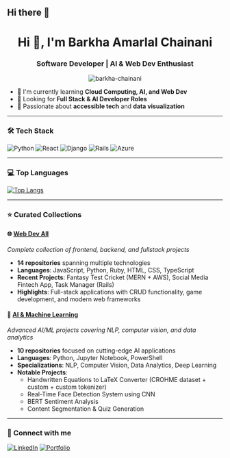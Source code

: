 ## Hi there 👋
<h1 align="center">Hi 👋, I'm Barkha Amarlal Chainani</h1>
<h3 align="center">Software Developer | AI & Web Dev Enthusiast</h3>
<p align="center">
  <img src="https://komarev.com/ghpvc/?username=barkha-chainani&label=Profile%20views&color=0e75b6&style=flat" alt="barkha-chainani" />
</p>

- 🌱 I'm currently learning **Cloud Computing, AI, and Web Dev**
- 💼 Looking for **Full Stack & AI Developer Roles**
- 🧠 Passionate about **accessible tech** and **data visualization**

---

### 🛠️ Tech Stack
![Python](https://img.shields.io/badge/python-%2314354C.svg?style=flat&logo=python&logoColor=white)
![React](https://img.shields.io/badge/react-%2320232a.svg?style=flat&logo=react&logoColor=%2361DAFB)
![Django](https://img.shields.io/badge/django-%23092E20.svg?style=flat&logo=django&logoColor=white)
![Rails](https://img.shields.io/badge/rails-%23CC0000.svg?style=flat&logo=ruby-on-rails&logoColor=white)
![Azure](https://img.shields.io/badge/Azure-%230072C6.svg?style=flat&logo=microsoftazure&logoColor=white)

---

### 💻 Top Languages

[![Top Langs](https://github-readme-stats.vercel.app/api/top-langs/?username=BARKHAC&layout=compact&theme=default)](https://github.com/anuraghazra/github-readme-stats)

---

### ⭐ Curated Collections

#### 🌐 [Web Dev All](https://github.com/stars/BARKHAC/lists/web-dev-all)
*Complete collection of frontend, backend, and fullstack projects*
- **14 repositories** spanning multiple technologies
- **Languages**: JavaScript, Python, Ruby, HTML, CSS, TypeScript
- **Recent Projects**: Fantasy Test Cricket (MERN + AWS), Social Media Fintech App, Task Manager (Rails)
- **Highlights**: Full-stack applications with CRUD functionality, game development, and modern web frameworks

#### 🤖 [AI & Machine Learning](https://github.com/stars/BARKHAC/lists/ai-ml)
*Advanced AI/ML projects covering NLP, computer vision, and data analytics*
- **10 repositories** focused on cutting-edge AI applications
- **Languages**: Python, Jupyter Notebook, PowerShell
- **Specializations**: NLP, Computer Vision, Data Analytics, Deep Learning
- **Notable Projects**: 
  - Handwritten Equations to LaTeX Converter (CROHME dataset + custom + custom tokenizer)
  - Real-Time Face Detection System using CNN
  - BERT Sentiment Analysis
  - Content Segmentation & Quiz Generation
---
### 🔗 Connect with me
[![LinkedIn](https://img.shields.io/badge/LinkedIn-%230077B5.svg?style=flat&logo=linkedin&logoColor=white)](https://www.linkedin.com/in/barkha-amarlal-chainani-59b2b2199/)
[![Portfolio](https://img.shields.io/badge/Portfolio-%23ff69b4.svg?style=flat&logo=firefox&logoColor=white)](https://barkhaamarlalchainani.netlify.app/)
